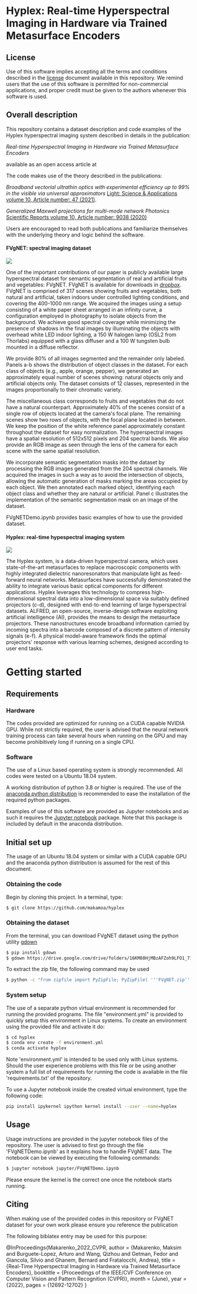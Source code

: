 # Hyplex: Real-time Hyperspectral Imaging in Hardware via Trained Metasurface Encoders

## License
Use of this software implies accepting all the terms and conditions described in
the
[license](https://gitlab.kaust.edu.sa/makam0a/deepnano/-/blob/master/LICENSE)
document available in this repository.  We remind users that the use of this
software is permitted for non-commercial applications, and proper credit must be
given to the authors whenever this software is used.

## Overall description

This repository contains a dataset description and code examples of the Hyplex hyperspectral
imaging system described in details in the publication: 

*Real-time Hyperspectral Imaging in Hardware via Trained Metasurface
		Encoders*

available as an open access article at

The code makes use of the theory described in the publications:

*Broadband vectorial ultrathin optics with experimental efficiency up to 99% in the visible via universal approximators*
[Light: Science & Applications volume 10, Article number: 47 (2021)](https://www.nature.com/articles/s41377-021-00489-7). 

*Generalized Maxwell projections for multi-mode network Photonics* [Scientific Reports volume 10, Article number: 9038 (2020)](https://doi.org/10.1038/s41598-020-65293-6)

Users are encouraged to read both publications and familiarize themselves with the underlying theory and logic behind the  software.

#### FVgNET: spectral imaging dataset

![](img/dataset_onerow-01.png)

One of the important contributions of our paper is publicly available large hyperspectral 
dataset for semantic segmentation of real and artificial fruits and vegetables: FVgNET. 
FVgNET is available for downloads in [dropbox](https://www.dropbox.com/scl/fo/rix99cxd9zjwxsn0ff207/ABsOp3clTRzj1gGsCMnBt9Q?rlkey=g8crb4yy5hru5nif4f5ecsn4n&dl=0). 
FVgNET is comprised of 317 scenes showing fruits and vegetables, both natural and artificial, taken indoors under controlled
lighting conditions, and covering the 400-1000 nm range. We acquired
the images using a setup consisting of a white paper sheet arranged in an
infinity curve, a configuration employed in photography to isolate objects from
the background. We achieve good spectral coverage while minimizing the presence
of shadows in the final images by illuminating the objects with overhead white
LED indoor lighting, a 150 W halogen lamp (OSL2 from Thorlabs) equipped
with a glass diffuser and a 100 W tungsten bulb mounted in a diffuse
reflector.

We provide 80% of all images segmented and the remainder only labeled.
Panels a-b shows the distribution of object classes in the dataset.
For each class of objects (e.g., apple, orange, pepper), we generated an
approximately equal number of scenes showing: natural objects only and
artificial objects only. The dataset consists of 12 classes, represented in the
images proportionally to their chromatic variety.

The miscellaneous class corresponds to fruits and vegetables that do not have
a natural counterpart.
Approximately 40% of the scenes consist of a single row of objects located at
the camera's focal plane. The remaining scenes show two rows of objects, with
the focal plane located in between. We keep the position of the white
reference panel approximately constant throughout the dataset for easy
normalization. The hyperspectral images have a spatial resolution of
512x512 pixels and 204 spectral bands. We also provide an RGB image as
seen through the lens of the camera for each scene with the same spatial
resolution.

We incorporate semantic segmentation masks into the dataset by processing the
RGB images generated from the 204 spectral channels. We acquired the images in such a way as to avoid
the intersection of objects, allowing the automatic generation of masks marking
the areas occupied by each object. We then annotated each marked object,
identifying each object class and whether they are natural or artificial.
Panel c illustrates the implementation of the semantic segmentation
mask on an image of the dataset. 

FVgNETDemo.ipynb provides basic examples of how to use the provided dataset. 

#### Hyplex: real-time hypespectral imaging system


![](img/concep-v3-01.jpg)

The Hyplex system, is a data-driven hyperspectral camera, which uses
state-of-the-art metasurfaces to replace macroscopic components with highly
integrated dielectric nanoresonators that manipulate light as feed-forward
neural networks. Metasurfaces have successfully demonstrated the ability to integrate various basic optical
components for different applications. Hyplex
leverages this technology to compress high-dimensional spectral data into a
low-dimensional space via suitably defined projectors (c-d),
designed with end-to-end learning of large hyperspectral datasets.
ALFRED, an open-source, inverse-design software exploiting artificial intelligence (AI), provides the
means to design the metasurface projectors. These nanostructures encode
broadband information carried by incoming spectra into a barcode composed of a
discrete pattern of intensity signals  (e-f). A physical
model-aware framework finds the optimal projectors' response with various
learning schemes, designed according to user end tasks.

# Getting started

## Requirements

### Hardware

The codes provided are optimized for running on a CUDA capable NVIDIA GPU.
While not strictly required, the user is advised that the neural network training
process can take several hours when running on the GPU and may become prohibitively
long if running on a single CPU. 

### Software

The use of a Linux based operating system is strongly recommended. 
All codes were tested on a Ubuntu 18.04 system.

A working distribution of python 3.8 or higher is required.
The use of the [anaconda python distribution](https://www.anaconda.com/) is recommended
to ease the installation of the required python packages.

Examples of use of this software are provided as Jupyter notebooks and as such 
it requires the [Jupyter notebook](https://jupyter.org/) package. Note that this package
is included by default in the anaconda distribution.


## Initial set up

The usage of an Ubuntu 18.04 system or similar with a CUDA capable GPU and the anaconda python
distribution is assumed for the rest of this document. 

### Obtaining the code

Begin by cloning this project. In a terminal, type:

```sh
$ git clone https://github.com/makamoa/hyplex
```

### Obtaining the dataset

From the terminal, you can download FVgNET dataset using the python utility [gdown](https://github.com/wkentaro/gdown)

```bash
$ pip install gdown
$ gdown https://drive.google.com/drive/folders/16KM88HjMBzAFZoh9LFO1_71hLlE4XX52?usp=sharing
```

To extract the zip file, the following command may be used

```bash
$ python -c "from zipfile import PyZipFile; PyZipFile( '''FVgNET.zip''' ).extractall()";
```


### System setup

The use of a separate python virtual environment is recommended for running the provided
programs. The file "environment.yml" is provided to quickly setup this environment in Linux
systems. To create an environment using the provided file and activate it do:

```bash
$ cd hyplex
$ conda env create -f environment.yml
$ conda activate hyplex
```
Note 'environment.yml' is intended to be used only with Linux systems.
Should the user experience problems with this file or be using another system 
a full list of requirements for running the code is available in the file
'requirements.txt' of the repository.

To use a Jupyter notebook inside the created virtual environment, type the following code:

```bash
pip install ipykernel ipython kernel install --user --name=hyplex
```
## Usage

Usage instructions are provided in the jupyter notebook files of the repository. The user is advised to first go through the 
file 'FVgNETDemo.ipynb' as it explains how to handle FVgNET data. The notebook can be viewed by executing the following commands:

```bash
$ jupyter notebook jupyter/FVgNETDemo.ipynb
```
Please ensure the kernel is the correct one once the notebook starts running.
 
## Citing

When making use of the provided codes in this repository or FVgNET dataset for your own work please ensure you reference the publication

The following biblatex entry may be used for this purpose:

@InProceedings{Makarenko_2022_CVPR,
    author    = {Makarenko, Maksim and Burguete-Lopez, Arturo and Wang, Qizhou and Getman, Fedor and Giancola, Silvio and Ghanem, Bernard and Fratalocchi, Andrea},
    title     = {Real-Time Hyperspectral Imaging in Hardware via Trained Metasurface Encoders},
    booktitle = {Proceedings of the IEEE/CVF Conference on Computer Vision and Pattern Recognition (CVPR)},
    month     = {June},
    year      = {2022},
    pages     = {12692-12702}
}

